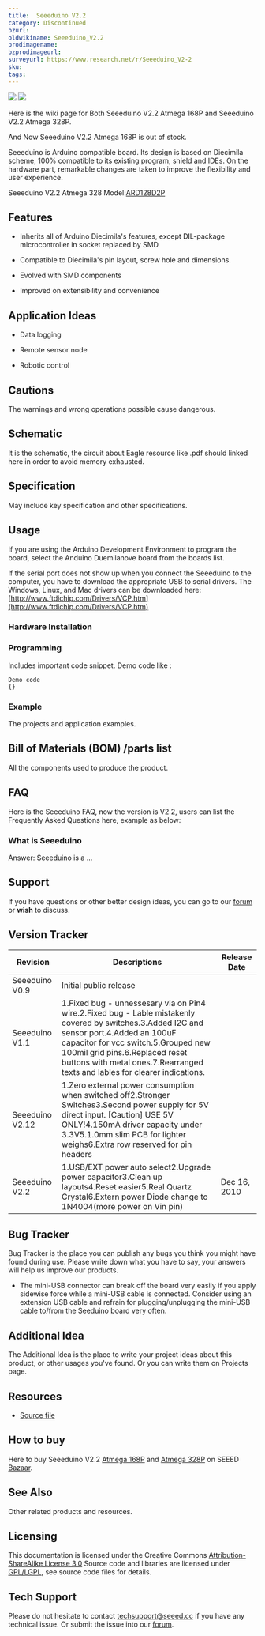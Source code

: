 ```yaml
---
title:  Seeeduino V2.2‏‎
category: Discontinued
bzurl:
oldwikiname: Seeeduino_V2.2‏‎
prodimagename:
bzprodimageurl:
surveyurl: https://www.research.net/r/Seeeduino_V2-2
sku:
tags:
---
```

![](https://github.com/SeeedDocument/Seeeduino_V2.2/raw/master/img/Seeeduino-168p.jpg) ![](https://github.com/SeeedDocument/Seeeduino_V2.2/raw/master/img/Seeeduino_fritzing.png)

Here is the wiki page for Both Seeeduino V2.2 Atmega 168P and Seeeduino V2.2 Atmega 328P.

And Now Seeeduino V2.2 Atmega 168P is out of stock.

Seeeduino is Arduino compatible board. Its design is based on Diecimila scheme, 100% compatible to its existing program, shield and IDEs. On the hardware part, remarkable changes are taken to improve the flexibility and user experience.

Seeeduino V2.2 Atmega 328 Model:[ARD128D2P](http://www.seeedstudio.com/depot/seeeduino-v22-atmega-328p-p-669.html?cPath=80)


##   Features  ##

-  Inherits all of Arduino Diecimila's features, except DIL-package microcontroller in socket replaced by SMD

-  Compatible to Diecimila's pin layout, screw hole and dimensions.

-  Evolved with SMD components

-  Improved on extensibility and convenience

##   Application Ideas   ##

- Data logging

- Remote sensor node

- Robotic control

##   Cautions   ##

The warnings and wrong operations possible cause dangerous.

##   Schematic   ##

It is the schematic, the circuit about Eagle resource like .pdf should linked here in order to avoid memory exhausted.

##   Specification   ##

May include key specification and other specifications.

##   Usage   ##

If you are using the Arduino Development Environment to program the board, select the Anduino Duemilanove board from the boards list.

If the serial port does not show up when you connect the Seeeduino to the computer, you have to download the appropriate USB to serial drivers.
The Windows, Linux, and Mac drivers can be downloaded here: [http://www.ftdichip.com/Drivers/VCP.htm](http://www.ftdichip.com/Drivers/VCP.htm)

###   Hardware Installation   ###

###   Programming   ###

Includes important code snippet.
Demo code like :

```
Demo code
{}
```

###   Example   ###

The projects and application examples.

##   Bill of Materials (BOM) /parts list   ##

All the components used to produce the product.

##   FAQ   ##

Here is the Seeeduino FAQ, now the version is V2.2, users can list the Frequently Asked Questions here, example as below:

###   What is Seeeduino   ###

Answer: Seeeduino  is a ...

##   Support   ##

If you have questions or other better design ideas, you can go to our [forum](http://www.seeedstudio.com/forum) or **wish** to discuss.

##   Version Tracker   ##

|Revision|Descriptions|Release Date|
|---|---|------|
 |Seeeduino V0.9|Initial public release||
 |Seeeduino V1.1|1.Fixed bug - unnessesary via on Pin4 wire.2.Fixed bug - Lable mistakenly covered by switches.3.Added I2C and sensor port.4.Added an 100uF capacitor for vcc switch.5.Grouped new 100mil grid pins.6.Replaced reset buttons with metal ones.7.Rearranged texts and lables for clearer indications.||
|Seeeduino V2.12|1.Zero external power consumption when switched off2.Stronger Switches3.Second power supply for 5V direct input. [Caution] USE 5V ONLY!4.150mA driver capacity under 3.3V5.1.0mm slim PCB for lighter weighs6.Extra row reserved for pin headers||
|Seeeduino V2.2	|1.USB/EXT power auto select2.Upgrade power capacitor3.Clean up layouts4.Reset easier5.Real Quartz Crystal6.Extern power Diode change to 1N4004(more power on Vin pin)|Dec 16, 2010|

##   Bug Tracker   ##

Bug Tracker is the place you can publish any bugs you think you might have found during use. Please write down what you have to say, your answers will help us improve our products.

-  The mini-USB connector can break off the board very easily if you apply sidewise force while a mini-USB cable is connected. Consider using an extension USB cable and refrain for plugging/unplugging the mini-USB cable to/from the Seeduino board very often.

##   Additional Idea   ##

The Additional Idea is the place to write your project ideas about this product, or other usages you've found. Or you can write them on Projects page.

##   Resources   ##

- [Source file](http://www.seeedstudio.com/depot/source/seeeduinov22.zip)

##   How to buy   ##

Here to buy Seeeduino V2.2 [Atmega 168P](http://www.seeedstudio.com/depot/microcontrollers-seeeduino-c-79_80.html) and [Atmega 328P](http://www.seeedstudio.com/depot/seeeduino-v22-atmega-328p-p-669.html?cPath=79_80) on SEEED [Bazaar](http://www.seeedstudio.com/depot).

##   See Also   ##

Other related products and resources.

##   Licensing   ##

This documentation is licensed under the Creative Commons [Attribution-ShareAlike License 3.0](http://creativecommons.org/licenses/by-sa/3.0/) Source code and libraries are licensed under [GPL/LGPL](http://www.gnu.org/licenses/gpl.html), see source code files for details.

## Tech Support
Please do not hesitate to contact [techsupport@seeed.cc](techsupport@seeed.cc) if you have any technical issue. Or submit the issue into our [forum](http://seeedstudio.com/forum/). 